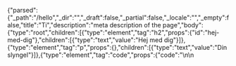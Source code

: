 {"parsed":{"_path":"/hello","_dir":"","_draft":false,"_partial":false,"_locale":"","_empty":false,"title":"Ti","description":"meta description of the page","body":{"type":"root","children":[{"type":"element","tag":"h2","props":{"id":"hej-med-dig"},"children":[{"type":"text","value":"Hej med dig"}]},{"type":"element","tag":"p","props":{},"children":[{"type":"text","value":"Din slyngel"}]},{"type":"element","tag":"code","props":{"code":"<template>\n  <input v-model.lazy=\"message\"/>\n</template>\n\n<script setup>\nimport { watch, ref } from 'vue'\n\nconst message = ref('');\n","filename":"/components.vue","highlights":[2,4,5],"language":"vue","meta":"{2,4-5} [/components.vue]"},"children":[{"type":"element","tag":"pre","props":{},"children":[{"type":"element","tag":"code","props":{"__ignoreMap":""},"children":[{"type":"text","value":"<template>\n  <input v-model.lazy=\"message\"/>\n</template>\n\n<script setup>\nimport { watch, ref } from 'vue'\n\nconst message = ref('');\n"}]}]}]}],"toc":{"title":"","searchDepth":2,"depth":2,"links":[{"id":"hej-med-dig","depth":2,"text":"Hej med dig"}]}},"_type":"markdown","_id":"content:hello.md","_source":"content","_file":"hello.md","_extension":"md"},"hash":"WovwNGG1Cg"}